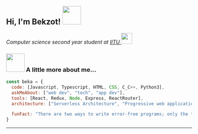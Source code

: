 <h2> Hi, I'm Bekzot! <img src="https://media.giphy.com/media/mGcNjsfWAjY5AEZNw6/giphy.gif" width="50"></h2>
<p><em>Computer science second year student at <a href="https://iitu.edu.kz/en/">IITU </a> <img src="https://media.giphy.com/media/fYSnHlufseco8Fh93Z/giphy.gif" width="30">
</em></p>

### <img src="https://media.giphy.com/media/VgCDAzcKvsR6OM0uWg/giphy.gif" width="50"> A little more about me...  

```javascript
const beka = {
  code: [Javascript, Typescript, HTML, CSS, C_C++, Python3],
  askMeAbout: ["web dev", "tech", "app dev"],
  tools: [React, Redux, Node, Express, ReactRouter],
  architecture: ["Serverless Architecture", "Progressive web applications", "Single page applications"],

  funFact: "There are two ways to write error-free programs; only the third one works"
}
```

---

